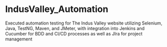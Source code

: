 # IndusValley_Automation
Executed automation testing for The Indus Valley website utilizing Selenium, Java, TestNG, Maven, and JMeter, with integration into Jenkins and Cucumber for BDD and CI/CD processes as well as JIra for project management 
